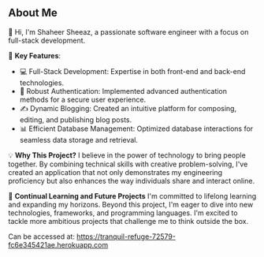 ## About Me

👋 Hi, I'm Shaheer Sheeaz, a passionate software engineer with a focus on full-stack development. 

🚀 **Key Features**:
- 💻 Full-Stack Development: Expertise in both front-end and back-end technologies.
- 🔐 Robust Authentication: Implemented advanced authentication methods for a secure user experience.
- ✍️ Dynamic Blogging: Created an intuitive platform for composing, editing, and publishing blog posts.
- 📊 Efficient Database Management: Optimized database interactions for seamless data storage and retrieval.

💡 **Why This Project?**
I believe in the power of technology to bring people together. By combining technical skills with creative problem-solving, I've created an application that not only demonstrates my engineering proficiency but also enhances the way individuals share and interact online.

🌱 **Continual Learning and Future Projects**
I'm committed to lifelong learning and expanding my horizons. Beyond this project, I'm eager to dive into new technologies, frameworks, and programming languages. I'm excited to tackle more ambitious projects that challenge me to think outside the box.


Can be accessed at: https://tranquil-refuge-72579-fc6e345421ae.herokuapp.com
